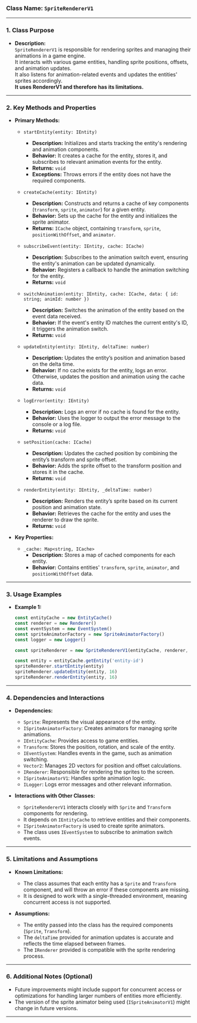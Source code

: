 ### **Class Name:** `SpriteRendererV1`

---

### **1. Class Purpose**
- **Description:**  
  `SpriteRendererV1` is responsible for rendering sprites and managing their animations in a game engine.  
  It interacts with various game entities, handling sprite positions, offsets, and animation updates.  
  It also listens for animation-related events and updates the entities' sprites accordingly.  
  **It uses RendererV1 and therefore has its limitations.**

---

### **2. Key Methods and Properties**

- **Primary Methods:**

  - `startEntity(entity: IEntity)`  
    - **Description:** Initializes and starts tracking the entity's rendering and animation components.
    - **Behavior:** It creates a cache for the entity, stores it, and subscribes to relevant animation events for the entity.
    - **Returns:** `void`
    - **Exceptions:** Throws errors if the entity does not have the required components.

  - `createCache(entity: IEntity)`  
    - **Description:** Constructs and returns a cache of key components (`transform`, `sprite`, `animator`) for a given entity.
    - **Behavior:** Sets up the cache for the entity and initializes the sprite animator.
    - **Returns:** `ICache` object, containing `transform`, `sprite`, `positionWithOffset`, and `animator`.

  - `subscribeEvent(entity: IEntity, cache: ICache)`  
    - **Description:** Subscribes to the animation switch event, ensuring the entity's animation can be updated dynamically.
    - **Behavior:** Registers a callback to handle the animation switching for the entity.
    - **Returns:** `void`

  - `switchAnimation(entity: IEntity, cache: ICache, data: { id: string; animId: number })`  
    - **Description:** Switches the animation of the entity based on the event data received.
    - **Behavior:** If the event's entity ID matches the current entity's ID, it triggers the animation switch.
    - **Returns:** `void`

  - `updateEntity(entity: IEntity, deltaTime: number)`  
    - **Description:** Updates the entity’s position and animation based on the delta time.
    - **Behavior:** If no cache exists for the entity, logs an error. Otherwise, updates the position and animation using the cache data.
    - **Returns:** `void`

  - `logError(entity: IEntity)`  
    - **Description:** Logs an error if no cache is found for the entity.
    - **Behavior:** Uses the logger to output the error message to the console or a log file.
    - **Returns:** `void`

  - `setPosition(cache: ICache)`  
    - **Description:** Updates the cached position by combining the entity’s transform and sprite offset.
    - **Behavior:** Adds the sprite offset to the transform position and stores it in the cache.
    - **Returns:** `void`

  - `renderEntity(entity: IEntity, _deltaTime: number)`  
    - **Description:** Renders the entity’s sprite based on its current position and animation state.
    - **Behavior:** Retrieves the cache for the entity and uses the renderer to draw the sprite.
    - **Returns:** `void`

- **Key Properties:**

  - `_cache: Map<string, ICache>`  
    - **Description:** Stores a map of cached components for each entity.
    - **Behavior:** Contains entities' `transform`, `sprite`, `animator`, and `positionWithOffset` data.

---

### **3. Usage Examples**

- **Example 1:**

    ```typescript
    const entityCache = new EntityCache()
    const renderer = new Renderer()
    const eventSystem = new EventSystem()
    const spriteAnimatorFactory = new SpriteAnimatorFactory()
    const logger = new Logger()

    const spriteRenderer = new SpriteRendererV1(entityCache, renderer, eventSystem, spriteAnimatorFactory, logger)

    const entity = entityCache.getEntity('entity-id')
    spriteRenderer.startEntity(entity)
    spriteRenderer.updateEntity(entity, 16)
    spriteRenderer.renderEntity(entity, 16)
    ```

---

### **4. Dependencies and Interactions**

- **Dependencies:**
  - `Sprite`: Represents the visual appearance of the entity.
  - `ISpriteAnimatorFactory`: Creates animators for managing sprite animations.
  - `IEntityCache`: Provides access to game entities.
  - `Transform`: Stores the position, rotation, and scale of the entity.
  - `IEventSystem`: Handles events in the game, such as animation switching.
  - `Vector2`: Manages 2D vectors for position and offset calculations.
  - `IRenderer`: Responsible for rendering the sprites to the screen.
  - `ISpriteAnimatorV1`: Handles sprite animation logic.
  - `ILogger`: Logs error messages and other relevant information.

- **Interactions with Other Classes:**
  - `SpriteRendererV1` interacts closely with `Sprite` and `Transform` components for rendering.
  - It depends on `IEntityCache` to retrieve entities and their components.
  - `ISpriteAnimatorFactory` is used to create sprite animators.
  - The class uses `IEventSystem` to subscribe to animation switch events.

---

### **5. Limitations and Assumptions**

- **Known Limitations:**
  - The class assumes that each entity has a `Sprite` and `Transform` component, and will throw an error if these components are missing.
  - It is designed to work with a single-threaded environment, meaning concurrent access is not supported.

- **Assumptions:**
  - The entity passed into the class has the required components (`Sprite`, `Transform`).
  - The `deltaTime` provided for animation updates is accurate and reflects the time elapsed between frames.
  - The `IRenderer` provided is compatible with the sprite rendering process.

---

### **6. Additional Notes (Optional)**
- Future improvements might include support for concurrent access or optimizations for handling larger numbers of entities more efficiently.
- The version of the sprite animator being used (`ISpriteAnimatorV1`) might change in future versions.

---